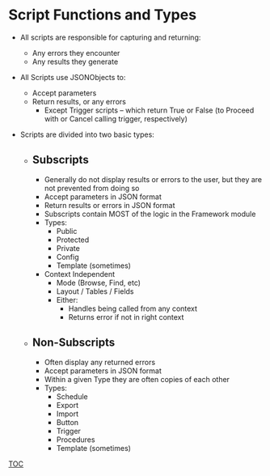 # Script Functions and Types

- All scripts are responsible for capturing and returning:
  - Any errors they encounter
  - Any results they generate

- All Scripts use JSONObjects to:
  - Accept parameters
  - Return results, or any errors
    - Except Trigger scripts – which return True or False (to Proceed with or Cancel calling trigger, respectively)
- Scripts are divided into two basic types:

  - ## Subscripts
    - Generally do not display results or errors to the user, but they are not prevented from doing so
    - Accept parameters in JSON format
    - Return results or errors in JSON format
    - Subscripts contain MOST of the logic in the Framework module
    - Types:
      - Public
      - Protected
      - Private
      - Config
      - Template (sometimes)
    - Context Independent
      - Mode (Browse, Find, etc)
      - Layout / Tables / Fields
      - Either:
        - Handles being called from any context
        - Returns error if not in right context  

  - ## Non-Subscripts 
    - Often display any returned errors
    - Accept parameters in JSON format
    - Within a given Type they are often copies of each other
    - Types:
      - Schedule
      - Export
      - Import
      - Button
      - Trigger
      - Procedures
      - Template (sometimes)

[TOC](TOC.md)
